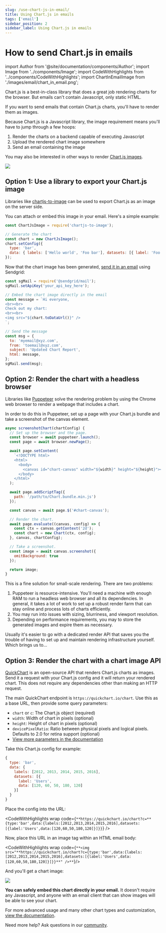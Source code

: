 ```yaml
---
slug: /use-chart-js-in-email/
title: Using Chart.js in emails
tags: ['email']
sidebar_position: 2
sidebar_label: Using Chart.js in emails
---
```


# How to send Chart.js in emails

import Author from '@site/documentation/components/Author';
import Image from '../components/Image';
import CodeWithHighlights from '../components/CodeWithHighlights';
import ChartInEmailImage from './images/email/chart_in_email.png';

Chart.js is a best-in-class library that does a great job rendering charts for the browser. But emails can't contain Javascript, only static HTML.

If you want to send emails that contain Chart.js charts, you'll have to render them as images.

Because Chart.js is a Javascript library, the image requirement means you'll have to jump through a few hoops:

1. Render the charts on a backend capable of executing Javascript
2. Upload the rendered chart image somewhere
3. Send an email containing the image

You may also be interested in other ways to render [Chart.js images](/documentation/chart-js/image-export/).

<Image noBorder maxWidth={800} caption="You too can render Chart.js in emails." src={ChartInEmailImage} />

## Option 1: Use a library to export your Chart.js image

Libraries like [chartjs-to-image](https://www.npmjs.com/package/chartjs-to-image) can be used to export Chart.js as an image on the server side.

You can attach or embed this image in your email. Here's a simple example:

```js
const ChartJsImage = require('chartjs-to-image');

// Generate the chart
const chart = new ChartJsImage();
chart.setConfig({
  type: 'bar',
  data: { labels: ['Hello world', 'Foo bar'], datasets: [{ label: 'Foo', data: [1, 2] }] },
});
```

Now that the chart image has been generated, [send it in an email](/documentation/send-charts-in-email/) using Sendgrid:

```js
const sgMail = require('@sendgrid/mail');
sgMail.setApiKey('your_api_key_here');

// Embed the chart image directly in the email
const message = `Hi everyone,
<br><br>
Check out my chart:
<br><br>
<img src="${chart.toDataUrl()}" />
`;

// Send the message
const msg = {
  to: 'myemail@xyz.com',
  from: 'toemail@xyz.com',
  subject: 'Updated Chart Report',
  html: message,
};
sgMail.send(msg);
```

## Option 2: Render the chart with a headless browser

Libraries like [Puppeteer](https://pptr.dev) solve the rendering problem by using the Chrome web browser to render a webpage that includes a chart.

In order to do this in Puppeteer, set up a page with your Chart.js bundle and take a screenshot of the canvas element.

```js
async screenshotChart(chartConfig) {
  // Set up the browser and the page.
  const browser = await puppeteer.launch();
  const page = await browser.newPage();

  await page.setContent(
    `<!DOCTYPE html>
    <html>
      <body>
        <canvas id="chart-canvas" width="${width}" height="${height}"></canvas>
      </body>
    </html>`
  );

  await page.addScriptTag({
    path: '/path/to/Chart.bundle.min.js')
  });

  const canvas = await page.$('#chart-canvas');

  // Render the chart.
  await page.evaluate((canvas, config) => {
    const ctx = canvas.getContext('2d');
    const chart = new Chart(ctx, config);
  }, canvas, chartConfig);

  // Take a screenshot.
  const image = await canvas.screenshot({
    omitBackground: true
  });

  return image;
}
```

This is a fine solution for small-scale rendering. There are two problems:

1. Puppeteer is resource-intensive. You'll need a machine with enough RAM to run a headless web browser and all its dependencies. In general, it takes a lot of work to set up a robust render farm that can stay online and process lots of charts efficiently.
2. You may run into issues with sizing, blurriness, and viewport resolution.
3. Depending on performance requirements, you may to store the generated images and expire them as necessary.

Usually it's easier to go with a dedicated render API that saves you the trouble of having to set up and maintain rendering infrastructure yourself. Which brings us to...

## Option 3: Render the chart with a chart image API

[QuickChart](/) is an open-source API that renders Chart.js charts as images. Send it a request with your Chart.js config and it will return your rendered chart. This does not require any dependencies other than making an HTTP request.

The main QuickChart endpoint is `https://quickchart.io/chart`. Use this as a base URL, then provide some query parameters:

- `chart` or `c`: The Chart.js object (required)
- `width`: Width of chart in pixels (optional)
- `height`: Height of chart in pixels (optional)
- `devicePixelRatio`: Ratio between physical pixels and logical pixels. Defaults to 2.0 for retina support (optional)
- [View more parameters in the documentation](/documentation/usage/parameters/)

Take this Chart.js config for example:

```js
{
  type: 'bar',
  data: {
    labels: [2012, 2013, 2014, 2015, 2016],
    datasets: [{
      label: 'Users',
      data: [120, 60, 50, 180, 120]
    }]
  }
}
```

Place the config into the URL:

<CodeWithHighlights wrap code={`**https://quickchart.io/chart?c=**{type:'bar',data:{labels:[2012,2013,2014,2015,2016],datasets:[{label:'Users',data:[120,60,50,180,120]}]}}`} />

Now, place this URL in an image tag within an HTML email body:

<CodeWithHighlights wrap code={`**<img src="**https://quickchart.io/chart?c={type:'bar',data:{labels:[2012,2013,2014,2015,2016],datasets:[{label:'Users',data:[120,60,50,180,120]}]}}**" />**`}/>

And you'll get a chart image:

<Image maxWidth={600} src="https://quickchart.io/chart?c={type:'bar',data:{labels:[2012,2013,2014,2015,2016],datasets:[{label:'Users',data:[120,60,50,180,120]}]}}" />

**You can safely embed this chart directly in your email.** It doesn't require any Javascript, and anyone with an email client that can show images will be able to see your chart.

For more advanced usage and many other chart types and customization, [view the documentation](/documentation/).

Need more help? Ask questions in our [community](https://community.quickchart.io/).

<Author />
